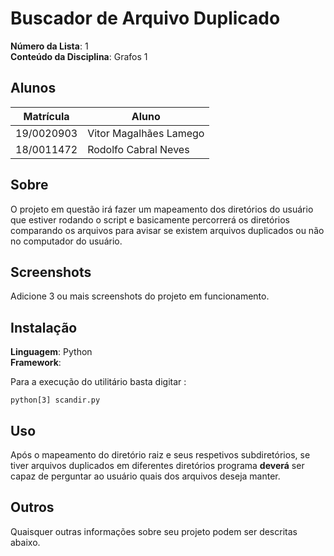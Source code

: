 # Buscador de Arquivo Duplicado

**Número da Lista**: 1<br>
**Conteúdo da Disciplina**: Grafos 1<br>

## Alunos
|Matrícula | Aluno |
| -- | -- |
| 19/0020903  |  Vitor Magalhães Lamego |
| 18/0011472  |  Rodolfo Cabral Neves |

## Sobre 
O projeto em questão irá fazer um mapeamento dos diretórios do usuário que estiver rodando o script e basicamente percorrerá os diretórios comparando os arquivos para avisar se existem arquivos duplicados ou não no computador do usuário.

## Screenshots
Adicione 3 ou mais screenshots do projeto em funcionamento.

## Instalação 
**Linguagem**: Python<br>
**Framework**: <br>

Para a execução do utilitário basta digitar :

```
python[3] scandir.py
```

## Uso 
Após o mapeamento do diretório raiz e seus respetivos subdiretórios, se tiver arquivos duplicados em diferentes diretórios programa **deverá** ser capaz de perguntar ao usuário quais dos arquivos deseja manter.

## Outros 
Quaisquer outras informações sobre seu projeto podem ser descritas abaixo.




